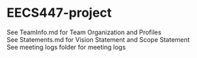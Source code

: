 ﻿# EECS447-project

See TeamInfo.md for Team Organization and Profiles  
See Statements.md for Vision Statement and Scope Statement  
See meeting logs folder for meeting logs
